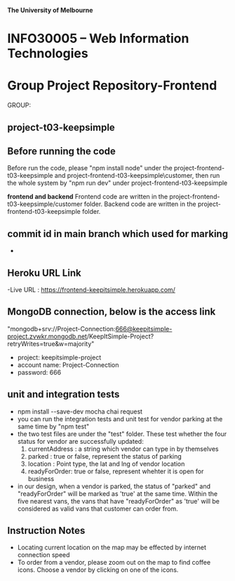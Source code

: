 **The University of Melbourne**
# INFO30005 – Web Information Technologies

# Group Project Repository-Frontend

GROUP: 
## project-t03-keepsimple

## Before running the code
Before run the code, please "npm install node" under the project-frontend-t03-keepsimple and project-frontend-t03-keepsimple\customer, then run the whole system by "npm run dev" under project-frontend-t03-keepsimple


**frontend and backend**
Frontend code are written in the project-frontend-t03-keepsimple/customer folder. 
Backend code are written in the project-frontend-t03-keepsimple folder.

## commit id in main branch which used for marking 
-


## Heroku URL Link
-Live URL : https://frontend-keepitsimple.herokuapp.com/

## MongoDB connection, below is the access link
"mongodb+srv://Project-Connection:666@keepitsimple-project.zvwkr.mongodb.net/KeepItSimple-Project?retryWrites=true&w=majority"
- project: keepitsimple-project
- account name: Project-Connection
- password: 666

## unit and integration tests 
- npm install --save-dev mocha chai request
- you can run the integration tests and unit test for vendor parking at the same time by "npm test"
- the two test files are under the "test" folder. These test whether the four status for vendor are successfully updated:
    1. currentAddress : a string which vendor can type in by themselves 
    2. parked : true or false, represent the status of parking
    3. location : Point type, the lat and lng of vendor location
    4. readyForOrder: true or false, represent whehter it is open for business  
- in our design, when a vendor is parked, the status of "parked" and "readyForOrder" will be marked as 'true' at the same time. Within the five nearest vans, the vans that have "readyForOrder" as 'true' will be considered as valid vans that customer can order from.

## Instruction Notes
- Locating current location on the map may be effected by internet connection speed
- To order from a vendor, please zoom out on the map to find coffee icons. 
  Choose a vendor by clicking on one of the icons.